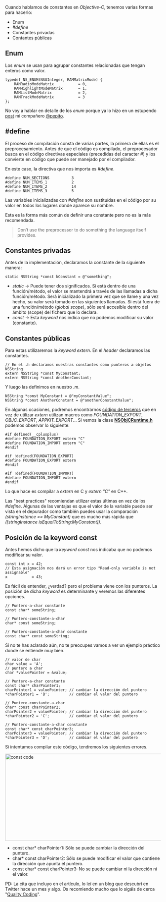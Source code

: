 Cuando hablamos de constantes en *Objective-C*, tenemos varias formas para hacerlo:

*   Enum
*   *#define*
*   Constantes privadas
*   Contantes públicas

## Enum

Los *enum* se usan para agrupar constantes relacionadas que tengan enteros como valor.

    typedef NS_ENUM(NSUInteger, RAMMatrixMode) {
        RAMRadioModeMatrix           = 0,
        RAMHighlightModeMatrix       = 1,
        RAMListModeMatrix            = 2,
        RAMTrackModeMatrix           = 3
    };
    

No voy a hablar en detalle de los *enum* porque ya lo hizo en un estupendo [post][1] mi compañero [@pepito][2].<!--more-->

## #define

El proceso de compilación consta de varias partes, la primera de ellas es el preprocesamiento. Antes de que el código es compilado, el preprocesador busca en el código directivas especiales (precedidas del caracter *#*) y los convierte en código que puede ser manejado por el compilador.

En este caso, la directiva que nos importa es *#define*.

    #define NUM_SECTIONS          3
    #define NUM_ITEMS_1           2
    #define NUM_ITEMS_2           14
    #define NUM_ITEMS_3           5
    

Las variables inicializadas con *#define* son sustituídas en el código por su valor en todos los lugares donde aparece su nombre.

Esta es la forma más común de definir una constante pero no es la más recomendada.

> Don’t use the preprocessor to do something the language itself provides.

## Constantes privadas

Antes de la implementación, declaramos la constante de la siguiente manera:

    static NSString *const kConstant = @"something";
    

*   *static* -> Puede tener dos significados. Si está dentro de una función/método,  el valor se mantendrá a través de las llamadas a dicha función/método. Será inicializado la primera vez que se llame y una vez hecho, su valor será tomado en las siguientes llamadas.
Si está fuera de una función/método (*global scope*), sólo será accesible dentro del ámbito (scope) del fichero que lo declara.
* *const* -> Esta *keyword* nos indica que no podemos modificar su valor (constante).

## Constantes públicas

Para estas utilizaremos la *keyword* *extern*. En el *header* declaramos las constantes.

    // En el .h declaramos nuestras constantes como punteros a objetos NSString
    extern NSString *const MyConstant;
    extern NSString *const AnotherConstant;
    

Y luego las definimos en nuestro *.m*.

    NSString *const MyConstant = @"myConstantValue";
    NSString *const AnotherConstant = @"anotherConstantValue";
    

En algunas ocasiones, podremos encontrarnos [código de terceros][3] que en vez de utilizar *extern* utilizan macros como *FOUNDATION_EXPORT*, *OBJC_EXPORT*, *APPKIT_EXPORT*… Si vemos la clase [**NSObjCRuntime.h**][4] podemos observar lo siguiente:

    #if defined(__cplusplus)
    #define FOUNDATION_EXPORT extern "C"
    #define FOUNDATION_IMPORT extern "C"
    #endif
    
    #if !defined(FOUNDATION_EXPORT)
    #define FOUNDATION_EXPORT extern
    #endif
    
    #if !defined(FOUNDATION_IMPORT)
    #define FOUNDATION_IMPORT extern
    #endif
    

Lo que hace es compilar a *extern* en C y *extern "C"* en C++.

Las "best practices" recomiendan utilizar estas últimas en vez de los *#define*. Algunas de las ventajas es que el valor de la variable puede ser vista en el depurador como también puedes usar la comparación *(stringInstance == MyConstant)* que es mucho más rápida que *([stringInstance isEqualToString:MyConstant])*.

## Posición de la keyword const

Antes hemos dicho que la *keyword* *const* nos indicaba que no podemos modificar su valor.

    const int x = 42;
    // Esta asignación nos dará un error tipo "Read-only variable is not assignable"
    x           = 43;
    

Es fácil de entender, ¿verdad? pero el problema viene con los punteros. La posición de dicha *keyword* es determinante y veremos las diferentes opciones.

    // Puntero-a-char constante
    const char* someString;
    
    // Puntero-constante-a-char
    char* const someString;
    
    // Puntero-constante-a-char constante
    const char* const someString;
    

Si no te has aclarado aún, no te preocupes vamos a ver un ejemplo práctico donde se entiende muy bien.

    // valor de char
    char value = 'A';
    // puntero a char
    char *valuePointer = &value;
    
    // Puntero-a-char constante
    const char* charPointer1;
    charPointer1 = valuePointer; // cambiar la dirección del puntero
    *charPointer1 = 'B';         // cambiar el valor del puntero
    
    // Puntero-constante-a-char
    char* const charPointer2;
    charPointer2 = valuePointer; // cambiar la dirección del puntero
    *charPointer2 = 'C';         // cambiar el valor del puntero
    
    // Puntero-constante-a-char constante
    const char* const charPointer3;
    charPointer3 = valuePointer; // cambiar la dirección del puntero
    *charPointer3 = 'D';         // cambiar el valor del puntero
    

Si intentamos compilar este código, tendremos los siguientes errores.

[<img src="http://objective-c.es/wp-content/uploads/2013/02/Captura-de-pantalla-2013-02-18-a-las-13.37.32.png" alt="const code" width="795" height="281" class="aligncenter size-full wp-image-1091" />][5]

*   const char* charPointer1: Sólo se puede cambiar la dirección del puntero.
*   char* const charPointer2: Sólo se puede modificar el valor que contiene la dirección que apunta el puntero.
*   const char* const charPointer3: No se puede cambiar ni la dirección ni el valor.

PD: La cita que incluyo en el artículo, lo leí en un blog que descubrí en Twitter hace un mes y algo. Os recomiendo mucho que lo sigáis de cerca "[Quality Coding][6]".

 [1]: http://objective-c.es/modern-objective-c-enum/
 [2]: http://twitter.com/pepito
 [3]: https://github.com/steeleforge/iOS-Railtime/blob/master/Railtime/Constants.h
 [4]: https://gist.github.com/mattt/4469665
 [5]: http://objective-c.es/wp-content/uploads/2013/02/Captura-de-pantalla-2013-02-18-a-las-13.37.32.png
 [6]: http://qualitycoding.org/preprocessor